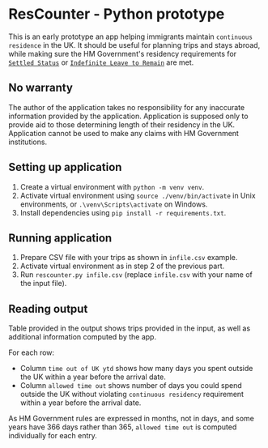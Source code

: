 # ResCounter - Python prototype
This is an early prototype an app helping immigrants maintain `continuous residence` in the UK.
It should be useful for planning trips and stays abroad, while making sure the HM Government's residency requirements for [`Settled Status`](https://www.gov.uk/settled-status-eu-citizens-families/what-settled-and-presettled-status-means) or [`Indefinite Leave to Remain`](https://www.gov.uk/government/publications/indefinite-leave-to-remain-calculating-continuous-period-in-uk) are met.

## No warranty
The author of the application takes no responsibility for any inaccurate information provided by the application.
Application is supposed only to provide aid to those determining length of their residency in the UK.
Application cannot be used to make any claims with HM Government institutions.

## Setting up application
1. Create a virtual environment with `python -m venv venv`.
2. Activate virtual environment using `source ./venv/bin/activate` in Unix environments, or `.\venv\Scripts\activate` on Windows.
3. Install dependencies using `pip install -r requirements.txt`.

## Running application
1. Prepare CSV file with your trips as shown in `infile.csv` example.
2. Activate virtual environment as in step 2 of the previous part.
3. Run `rescounter.py infile.csv` (replace `infile.csv` with your name of the input file).

## Reading output
Table provided in the output shows trips provided in the input, as well as additional information computed by the app.

For each row:
* Column `time out of UK ytd` shows how many days you spent outside the UK  within a year before the arrival date.
* Column `allowed time out` shows number of days you could spend outside the UK without violating `continuous residency` requirement within a year before the arrival date.

As HM Government rules are expressed in months, not in days, and some years have 366 days rather than 365, `allowed time out` is computed individually for each entry.